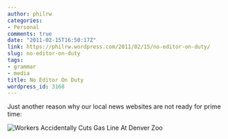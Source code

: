 ```yaml
---
author: philrw
categories:
- Personal
comments: true
date: "2011-02-15T16:50:17Z"
link: https://philrw.wordpress.com/2011/02/15/no-editor-on-duty/
slug: no-editor-on-duty
tags:
- grammar
- media
title: No Editor On Duty
wordpress_id: 3168
---
```


Just another reason why our local news websites are not ready for prime time:

![Workers Accidentally Cuts Gas Line At Denver Zoo](/images/no-editor-on-duty.jpg)

